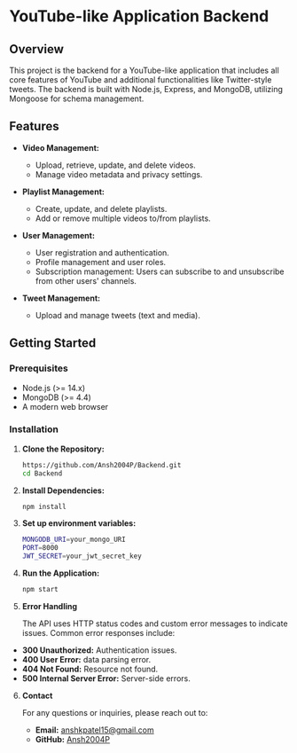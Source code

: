 # YouTube-like Application Backend

## Overview

This project is the backend for a YouTube-like application that includes all core features of YouTube and additional functionalities like Twitter-style tweets. The backend is built with Node.js, Express, and MongoDB, utilizing Mongoose for schema management.

## Features

- **Video Management:**
  - Upload, retrieve, update, and delete videos.
  - Manage video metadata and privacy settings.

- **Playlist Management:**
  - Create, update, and delete playlists.
  - Add or remove multiple videos to/from playlists.

- **User Management:**
  - User registration and authentication.
  - Profile management and user roles.
  - Subscription management: Users can subscribe to and unsubscribe from other users' channels.

- **Tweet Management:**
  - Upload and manage tweets (text and media).

## Getting Started

### Prerequisites

- Node.js (>= 14.x)
- MongoDB (>= 4.4)
- A modern web browser

### Installation

1. **Clone the Repository:**

   ```bash
   https://github.com/Ansh2004P/Backend.git
   cd Backend

2. **Install Dependencies:**
     ```bash
     npm install

3. **Set up environment variables:**

     ```bash
     MONGODB_URI=your_mongo_URI
     PORT=8000
     JWT_SECRET=your_jwt_secret_key

4. **Run the Application:**

     ```bash
     npm start

5.  **Error Handling**

    The API uses HTTP status codes and custom error messages to indicate issues. Common error responses include:

   - **300 Unauthorized:** Authentication issues.
   - **400 User Error:** data parsing error.
   - **404 Not Found:** Resource not found.
   - **500 Internal Server Error:** Server-side errors.

6. **Contact**

    For any questions or inquiries, please reach out to:

   - **Email:** anshkpatel15@gmail.com
   - **GitHub:** [Ansh2004P](https://github.com/Ansh2004P/)
 
